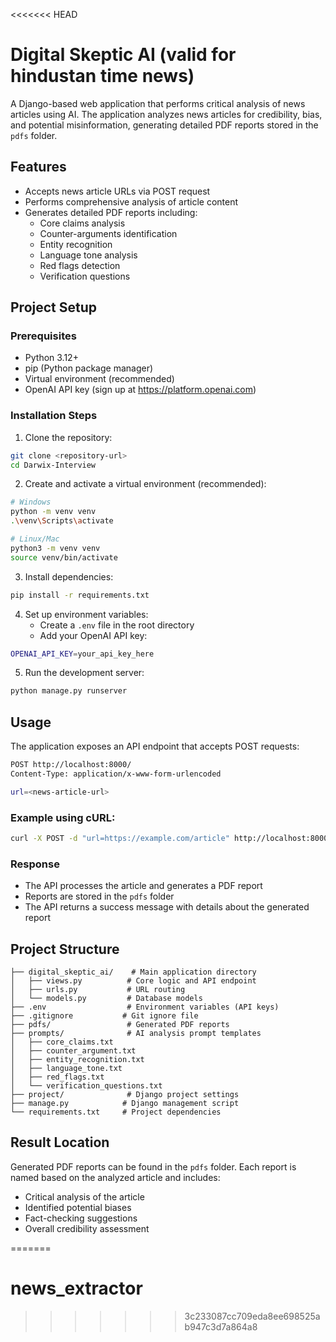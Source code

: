 <<<<<<< HEAD
# Digital Skeptic AI  (valid for hindustan time news)

A Django-based web application that performs critical analysis of news articles using AI. The application analyzes news articles for credibility, bias, and potential misinformation, generating detailed PDF reports stored in the `pdfs` folder.

## Features

- Accepts news article URLs via POST request
- Performs comprehensive analysis of article content
- Generates detailed PDF reports including:
  - Core claims analysis
  - Counter-arguments identification
  - Entity recognition
  - Language tone analysis
  - Red flags detection
  - Verification questions

## Project Setup

### Prerequisites

- Python 3.12+
- pip (Python package manager)
- Virtual environment (recommended)
- OpenAI API key (sign up at https://platform.openai.com)

### Installation Steps

1. Clone the repository:
```bash
git clone <repository-url>
cd Darwix-Interview
```

2. Create and activate a virtual environment (recommended):
```bash
# Windows
python -m venv venv
.\venv\Scripts\activate

# Linux/Mac
python3 -m venv venv
source venv/bin/activate
```

3. Install dependencies:
```bash
pip install -r requirements.txt
```

4. Set up environment variables:
   - Create a `.env` file in the root directory
   - Add your OpenAI API key:
```bash
OPENAI_API_KEY=your_api_key_here
```

5. Run the development server:
```bash
python manage.py runserver
```

## Usage

The application exposes an API endpoint that accepts POST requests:

```bash
POST http://localhost:8000/
Content-Type: application/x-www-form-urlencoded

url=<news-article-url>
```

### Example using cURL:
```bash
curl -X POST -d "url=https://example.com/article" http://localhost:8000/
```

### Response

- The API processes the article and generates a PDF report
- Reports are stored in the `pdfs` folder
- The API returns a success message with details about the generated report

## Project Structure

```
├── digital_skeptic_ai/    # Main application directory
│   ├── views.py          # Core logic and API endpoint
│   ├── urls.py           # URL routing
│   └── models.py         # Database models
├── .env                  # Environment variables (API keys)
├── .gitignore           # Git ignore file
├── pdfs/                 # Generated PDF reports
├── prompts/              # AI analysis prompt templates
│   ├── core_claims.txt
│   ├── counter_argument.txt
│   ├── entity_recognition.txt
│   ├── language_tone.txt
│   ├── red_flags.txt
│   └── verification_questions.txt
├── project/              # Django project settings
├── manage.py            # Django management script
└── requirements.txt     # Project dependencies
```

## Result Location

Generated PDF reports can be found in the `pdfs` folder. Each report is named based on the analyzed article and includes:
- Critical analysis of the article
- Identified potential biases
- Fact-checking suggestions
- Overall credibility assessment


=======
# news_extractor
>>>>>>> 3c233087cc709eda8ee698525ab947c3d7a864a8
